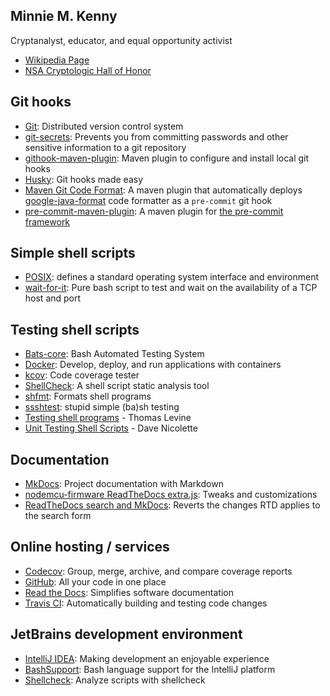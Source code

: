## Minnie M. Kenny

Cryptanalyst, educator, and equal opportunity activist

- [Wikipedia Page](https://en.wikipedia.org/wiki/Minnie_M._Kenny)
- [NSA Cryptologic Hall of Honor](https://www.nsa.gov/about/cryptologic-heritage/historical-figures-publications/hall-of-honor/Article/1618642/minnie-mcneal-kenny/#10180)

## Git hooks

- [Git](https://git-scm.com/): Distributed version control system
- [git-secrets](https://github.com/awslabs/git-secrets#readme): Prevents you from committing passwords and other
sensitive information to a git repository
- [githook-maven-plugin](https://github.com/olukyrich/githook-maven-plugin#readme): Maven plugin to configure and
install local git hooks
- [Husky](https://github.com/typicode/husky#readme): Git hooks made easy
- [Maven Git Code Format](https://github.com/Cosium/maven-git-code-format#readme): A maven plugin that automatically
deploys [google-java-format](https://github.com/google/google-java-format) code formatter as a `pre-commit` git hook
- [pre-commit-maven-plugin](https://github.com/oslomarketsolutions/pre-commit-maven-plugin#readme): A maven plugin for
[the pre-commit framework](https://pre-commit.com)

## Simple shell scripts

- [POSIX](https://pubs.opengroup.org/onlinepubs/9699919799/): defines a standard operating system interface and
environment
- [wait-for-it](https://github.com/vishnubob/wait-for-it#readme): Pure bash script to test and wait on the availability
of a TCP host and port

## Testing shell scripts

- [Bats-core](https://github.com/bats-core/bats-core#readme): Bash Automated Testing System
- [Docker](https://docs.docker.com/get-started/): Develop, deploy, and run applications with containers
- [kcov](https://github.com/SimonKagstrom/kcov#readme): Code coverage tester
- [ShellCheck](https://github.com/koalaman/shellcheck#readme): A shell script static analysis tool
- [shfmt](https://github.com/mvdan/sh#shfmt): Formats shell programs
- [ssshtest](https://github.com/ryanlayer/ssshtest#readme): stupid simple (ba)sh testing
- [Testing shell programs](https://thomaslevine.com/computing/shell-testing/) - Thomas Levine
- [Unit Testing Shell Scripts](https://www.leadingagile.com/2018/10/unit-testing-shell-scriptspart-one/) - Dave
Nicolette

## Documentation

- [MkDocs](https://www.mkdocs.org/): Project documentation with Markdown
- [nodemcu-firmware ReadTheDocs extra.js](https://github.com/nodemcu/nodemcu-firmware/commits/master/docs/js/extra.js):
Tweaks and customizations
- [ReadTheDocs search and MkDocs](https://github.com/readthedocs/readthedocs.org/issues/1088#issuecomment-224715045):
Reverts the changes RTD applies to the search form

## Online hosting / services
- [Codecov](https://codecov.io/): Group, merge, archive, and compare coverage reports
- [GitHub](https://github.com/features): All your code in one place
- [Read the Docs](https://readthedocs.org): Simplifies software documentation
- [Travis CI](https://docs.travis-ci.com/user/for-beginners/): Automatically building and testing code changes

## JetBrains development environment
- [IntelliJ IDEA](https://www.jetbrains.com/idea/features/): Making development an enjoyable experience
- [BashSupport](https://plugins.jetbrains.com/plugin/4230-bashsupport): Bash language support for the IntelliJ platform
- [Shellcheck](https://plugins.jetbrains.com/plugin/10195-shellcheck/): Analyze scripts with shellcheck
